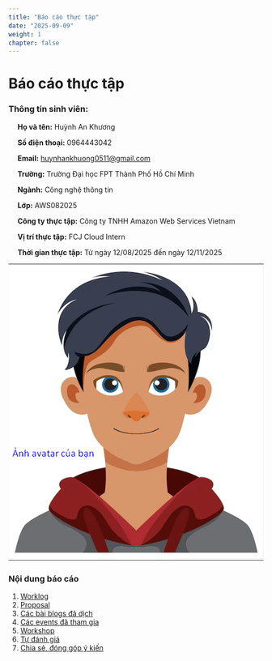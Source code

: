 ```yaml
---
title: "Báo cáo thực tập"
date: "2025-09-09"
weight: 1
chapter: false
---
```


# Báo cáo thực tập
### Thông tin sinh viên:
&emsp; **Họ và tên:** Huỳnh An Khương

&emsp; **Số điện thoại:** 0964443042

&emsp; **Email:** huynhankhuong0511@gmail.com

&emsp; **Trường:** Trường Đại học FPT Thành Phố Hồ Chí Minh

&emsp; **Ngành:** Công nghệ thông tin

&emsp; **Lớp:** AWS082025

&emsp; **Công ty thực tập:** Công ty TNHH Amazon Web Services Vietnam

&emsp; **Vị trí thực tập:** FCJ Cloud Intern

&emsp; **Thời gian thực tập:** Từ ngày 12/08/2025 đến ngày 12/11/2025

![Ảnh đại diện của bạn](/images/avatar.png)



### Nội dung báo cáo

1.  [Worklog](1-Worklog/)
2.  [Proposal](2-Proposal/)
3.  [Các bài blogs đã dịch](3-BlogsTranslated/)
4.  [Các events đã tham gia](4-EventParticipated/)
5.  [Workshop](5-Workshop/)
6.  [Tự đánh giá](6-Self-evaluation/)
7.  [Chia sẻ, đóng góp ý kiến](7-Feedback/)